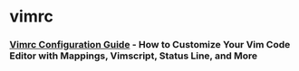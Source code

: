 # vimrc

### [Vimrc Configuration Guide](https://www.freecodecamp.org/news/vimrc-configuration-guide-customize-your-vim-editor/) - How to Customize Your Vim Code Editor with Mappings, Vimscript, Status Line, and More
